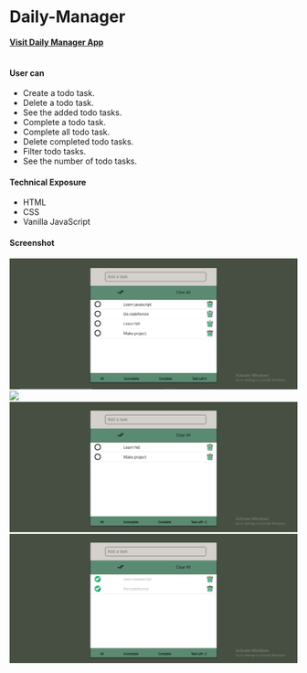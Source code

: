 # Daily-Manager
[**Visit Daily Manager App**](https://dailymanger.netlify.app/)<br><br>



#### User can
- Create a todo task.
- Delete a todo task.
- See the added todo tasks.
- Complete a todo task.
- Complete all todo task.
- Delete completed todo tasks.
- Filter todo tasks.
- See the number of todo tasks.


#### Technical Exposure
- HTML
- CSS
- Vanilla JavaScript


#### Screenshot

![](./SS/With_task.png)
![](./SS/Incomplete_complete.png)
![](./SS/Incomplete.png)
![](./SS/Complete.png)
